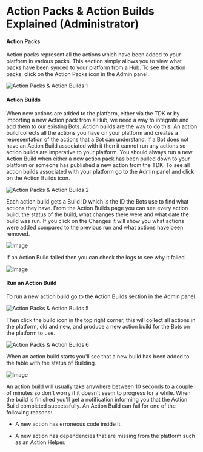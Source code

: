 
# Action Packs & Action Builds Explained (Administrator)




#### Action Packs

Action packs represent all the actions which have been added to your platform in various packs. This section simply allows you to view what packs have been synced to your platform from a Hub.
To see the action packs, click on the Action Packs icon in the Admin panel.

![Action Packs & Action Builds 1](https://docs.toca.io/hs-fs/hubfs/Action%20Packs%20%26%20Action%20Builds%201.png?width=602&name=Action%20Packs%20%26%20Action%20Builds%201.png) 


#### Action Builds

When new actions are added to the platform, either via the TDK or by importing a new Action pack from a Hub, we need a way to integrate and add them to our existing Bots. Action builds are the way to do this. An action build collects all the actions you have on your platform and creates a representation of the actions that a Bot can understand.
If a Bot does not have an Action Build associated with it then it cannot run any actions so action builds are imperative to your platform.
You should always run a new Action Build when either a new action pack has been pulled down to your platform or someone has published a new action from the TDK.
To see all action builds associated with your platform go to the Admin panel and click on the Action Builds icon.
 

![Action Packs & Action Builds 2](https://docs.toca.io/hs-fs/hubfs/Action%20Packs%20%26%20Action%20Builds%202.png?width=602&height=323&name=Action%20Packs%20%26%20Action%20Builds%202.png) 

Each action build gets a Build ID which is the ID the Bots use to find what actions they have.
From the Action Builds page you can see every action build, the status of the build, what changes there were and what date the build was run.
If you click on the Changes it will show you what actions were added compared to the previous run and what actions have been removed.

![Image](https://lh4.googleusercontent.com/WfXFhPcfPU_LjHEeL_H8BqreJ3qKWvWUV7-nAquk-TCHfhl-ti-R69KJioJc037s1X0GCacDixS-SPd1SkEfVcnp7vJTsENP4-XufkzT7G33n5F1p-AYFFUdMFGrLQFtLecFLatX) 

If an Action Build failed then you can check the logs to see why it failed.

![Image](https://docs.google.com/drawings/u/0/d/sbYxsmXUQuW7-p9PBjjgYOA/image?w=602&h=155&rev=7&ac=1&parent=1021Hys0a2A5pml4_OnXLucoUj01SY38hCWhwtsvqraM) 


#### Run an Action Build

To run a new action build go to the Action Builds section in the Admin panel.

![Action Packs & Action Builds 5](https://docs.toca.io/hs-fs/hubfs/Action%20Packs%20%26%20Action%20Builds%205.png?width=602&name=Action%20Packs%20%26%20Action%20Builds%205.png) 

Then click the build icon in the top right corner, this will collect all actions in the platform, old and new, and produce a new action build for the Bots on the platform to use.

![Action Packs & Action Builds 6](https://docs.toca.io/hs-fs/hubfs/Action%20Packs%20%26%20Action%20Builds%206.png?width=410&name=Action%20Packs%20%26%20Action%20Builds%206.png) 

When an action build starts you'll see that a new build has been added to the table with the status of Building.

![Image](https://lh5.googleusercontent.com/yMG5ymTsF3h9GdkwAuBmJ52lSk8UfceACQRVcpTbdiFTweOJQSRAvJIHqPsjDwj8mJA5t7HrGq7T1MZs75H0lxF_b86ZtAVWhY1O6DNpHB1tslc3VWngslfYLsrKk4NhODarp32v) 

An action build will usually take anywhere between 10 seconds to a couple of minutes so don't worry if it doesn't seem to progress for a while.
When the build is finished you'll get a notification informing you that the Action Build completed successfully.
An Action Build can fail for one of the following reasons:


- A new action has erroneous code inside it.


- A new action has dependencies that are missing from the platform such as an Action Helper.

 
